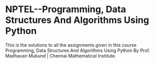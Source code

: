 # NPTEL--Programming, Data Structures And Algorithms Using Python
 This is the solutions to all the assignments given in this course Programming, Data Structures And Algorithms Using Python  By Prof. Madhavan Mukund | Chennai Mathematical Institute.

